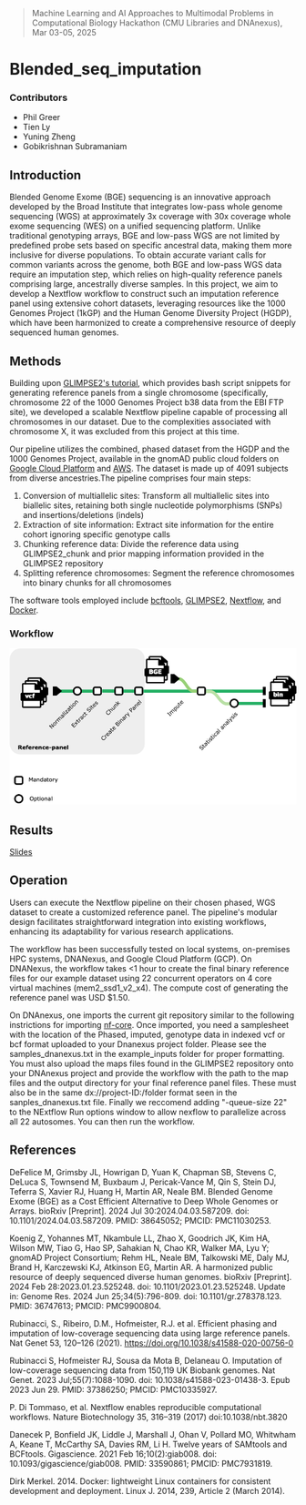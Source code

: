 > Machine Learning and AI Approaches to Multimodal Problems in Computational Biology Hackathon (CMU Libraries and DNAnexus), Mar 03-05, 2025
# Blended_seq_imputation
### Contributors
* Phil Greer
* Tien Ly
* Yuning Zheng
* Gobikrishnan Subramaniam

## Introduction

Blended Genome Exome (BGE) sequencing is an innovative approach developed by the Broad Institute that integrates low-pass whole genome sequencing (WGS) at approximately 3x coverage with 30x coverage whole exome 
sequencing (WES) on a unified sequencing platform. Unlike traditional genotyping arrays, BGE and low-pass WGS are not limited by predefined probe sets based on specific ancestral data, making them more inclusive 
for diverse populations. To obtain accurate variant calls for common variants across the genome, both BGE and low-pass WGS data require an imputation step, which relies on high-quality reference panels comprising 
large, ancestrally diverse samples. In this project, we aim to develop a Nextflow workflow to construct such an imputation reference panel using extensive cohort datasets, leveraging resources like the 1000 
Genomes Project (1kGP) and the Human Genome Diversity Project (HGDP), which have been harmonized to create a comprehensive resource of deeply sequenced human genomes.

## Methods

Building upon [GLIMPSE2's tutorial](https://odelaneau.github.io/GLIMPSE/docs/tutorials/getting_started/), which provides bash script snippets for generating reference panels from a single chromosome (specifically, 
chromosome 22 of the 1000 Genomes Project b38 data from the EBI FTP site), we developed a scalable Nextflow pipeline capable of processing all chromosomes in our dataset. Due to the complexities associated with 
chromosome X, it was excluded from this project at this time.

Our pipeline utilizes the combined, phased dataset from the HGDP and the 1000 Genomes Project, available in the gnomAD public cloud folders on [Google Cloud 
Platform](gs://gcp-public-data--gnomad/resources/hgdp_1kg/phased_haplotypes_v2) and [AWS](s3://gnomad-public-us-east-1/resources/hgdp_1kg/phased_haplotypes_v2). 
The dataset is made up of 4091 subjects from diverse ancestries.The pipeline comprises four main steps:

1) Conversion of multiallelic sites: Transform all multiallelic sites into biallelic sites, retaining both single nucleotide polymorphisms (SNPs) and insertions/deletions (indels)
2) Extraction of site information: Extract site information for the entire cohort ignoring specific genotype calls
3) Chunking reference data: Divide the reference data using GLIMPSE2_chunk and prior mapping information provided in the GLIMPSE2 repository
4) Splitting reference chromosomes: Segment the reference chromosomes into binary chunks for all chromosomes

The software tools employed include [bcftools](https://samtools.github.io/bcftools/), [GLIMPSE2](https://odelaneau.github.io/GLIMPSE/), [Nextflow](https://github.com/nextflow-io/nextflow), and 
[Docker](https://github.com/docker).

### Workflow
![flowchart](figures/nextflow.drawio_whitebackground.png)

## Results
[Slides](https://docs.google.com/presentation/d/1FQdrbxCqVt1jzBpF6MPERIgx8S5RtXtNTYlFa6TiLg4/edit?usp=sharing)

## Operation
Users can execute the Nextflow pipeline on their chosen phased, WGS dataset to create a customized reference panel. The pipeline's modular design facilitates straightforward integration into existing workflows, 
enhancing its adaptability for various research applications. 

The workflow has been successfully tested on local systems, on-premises HPC systems, DNANexus, and Google Cloud Platform (GCP). On DNANexus, the workflow takes <1 hour to create the final binary reference files 
for our example dataset using 22 concurrent operators on 4 core virtual machines (mem2_ssd1_v2_x4). The compute cost of generating the reference panel was USD $1.50. 

On DNAnexus, one imports the current git repository similar to the following instrictions for importing [nf-core](https://academy.dnanexus.com/buildingworkflows/nf/importingandrunningnfcore). Once imported, you 
need a samplesheet with the location of the Phased, imputed, genotype data in indexed vcf or bcf format uploaded to your Dnanexus project folder. Please see the samples_dnanexus.txt in the example_inputs folder 
for proper formatting. You must also upload the maps files found in the GLIMPSE2 repository onto your DNAnexus project and provide the workflow with the path to the map files and the output directory for your 
final reference panel files.  These must also be in the same dx://project-ID:/folder format seen in the sanples_dnanexus.txt file. Finally we reccomend adding "-queue-size 22" to the NExtflow Run options window 
to allow nexflow to parallelize across all 22 autosomes. You can then run the workflow.


## References

DeFelice M, Grimsby JL, Howrigan D, Yuan K, Chapman SB, Stevens C, DeLuca S, Townsend M, Buxbaum J, Pericak-Vance M, Qin S, Stein DJ, Teferra S, Xavier RJ, Huang H, Martin AR, Neale BM. Blended Genome Exome (BGE) 
as a Cost Efficient Alternative to Deep Whole Genomes or Arrays. bioRxiv [Preprint]. 2024 Jul 30:2024.04.03.587209. doi: 10.1101/2024.04.03.587209. PMID: 38645052; PMCID: PMC11030253.

Koenig Z, Yohannes MT, Nkambule LL, Zhao X, Goodrich JK, Kim HA, Wilson MW, Tiao G, Hao SP, Sahakian N, Chao KR, Walker MA, Lyu Y; gnomAD Project Consortium; Rehm HL, Neale BM, Talkowski ME, Daly MJ, Brand H, 
Karczewski KJ, Atkinson EG, Martin AR. A harmonized public resource of deeply sequenced diverse human genomes. bioRxiv [Preprint]. 2024 Feb 28:2023.01.23.525248. doi: 10.1101/2023.01.23.525248. Update in: Genome 
Res. 2024 Jun 25;34(5):796-809. doi: 10.1101/gr.278378.123. PMID: 36747613; PMCID: PMC9900804.

Rubinacci, S., Ribeiro, D.M., Hofmeister, R.J. et al. Efficient phasing and imputation of low-coverage sequencing data using large reference panels. Nat Genet 53, 120–126 (2021). 
https://doi.org/10.1038/s41588-020-00756-0

Rubinacci S, Hofmeister RJ, Sousa da Mota B, Delaneau O. Imputation of low-coverage sequencing data from 150,119 UK Biobank genomes. Nat Genet. 2023 Jul;55(7):1088-1090. doi: 10.1038/s41588-023-01438-3. Epub 2023 
Jun 29. PMID: 37386250; PMCID: PMC10335927.

P. Di Tommaso, et al. Nextflow enables reproducible computational workflows. Nature Biotechnology 35, 316–319 (2017) doi:10.1038/nbt.3820

Danecek P, Bonfield JK, Liddle J, Marshall J, Ohan V, Pollard MO, Whitwham A, Keane T, McCarthy SA, Davies RM, Li H. Twelve years of SAMtools and BCFtools. Gigascience. 2021 Feb 16;10(2):giab008. doi: 
10.1093/gigascience/giab008. PMID: 33590861; PMCID: PMC7931819.

Dirk Merkel. 2014. Docker: lightweight Linux containers for consistent development and deployment. Linux J. 2014, 239, Article 2 (March 2014).

